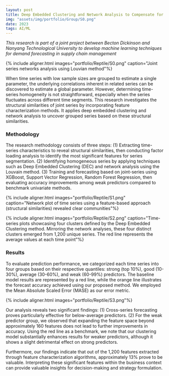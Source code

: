 ```yaml
---
layout: post
title: Deep Embedded Clustering and Network Analysis to Compensate for Weak Predictors in Cross-Series Forecasting
img: "assets/img/portfolio/Group/S0.png"
date: 2023
tags: AI/ML
---
```


*This research is part of a joint project between Becton Dickinson and Nanyang Technological University to develop machine learning techniques for demand forecasting in supply chain management*

{% include aligner.html images="portfolio/Reptile/S0.png" caption="Joint series networks analysis using Louvian method"%}

When time series with low sample sizes are grouped to estimate a single parameter, the underlying correlations inherent in related series can be discovered to estimate a global parameter. However, determining time-series homogeneity is not straightforward, especially when the series fluctuates across different time segments. This research investigates the structural similarities of joint series by incorporating feature characterization methods. It applies deep embedded clustering and network analysis to uncover grouped series based on these structural similarities.


### Methodology
The research methodology consists of three steps: (1) Extracting time-series characteristics to reveal structural similarities, then conducting factor loading analysis to identify the most significant features for series segmentation. (2) Identifying homogeneous series by applying techniques such as Deep Embedded Clustering (DEC) and network analysis using the Louvain method. (3) Training and forecasting based on joint-series using XGBoost, Support Vector Regression, Random Forest Regression, then evaluating accuracy improvements among weak predictors compared to benchmark univariate methods.

{% include aligner.html images="portfolio/Reptile/S1.png" caption="Network plot of time series using a feature-based approach (structural similarities) revealed clear communities"%}

{% include aligner.html images="portfolio/Reptile/S2.png" caption="Time-series plots showcasing four clusters defined by the Deep Embedded Clustering method. Mirroring the network analyses, these four distinct clusters emerged from 1,200 unique series. The red line represents the average values at each time point"%}

### Results
To evaluate prediction performance, we categorized each time series into four groups based on their respective quantiles: strong (top 10%), good (10-30%), average (30-60%), and weak (60-99%) predictors. The baseline model results are represented by a red line, while the orange line illustrates the forecast accuracy achieved using our proposed method. We employed the Mean Absolute Scaled Error (MASE) as our error metric.

{% include aligner.html images="portfolio/Reptile/S3.png"%}

Our analysis reveals two significant findings: (1) Cross-series forecasting proves particularly effective for below-average predictors. (2) For the weak predictor group, we observed that expanding the feature space beyond approximately 160 features does not lead to further improvements in accuracy. Using the red line as a benchmark, we note that our clustering model substantially enhances results for weaker predictors, although it shows a slight detrimental effect on strong predictors.

Furthermore, our findings indicate that out of the 1,200 features extracted through feature characterization algorithms, approximately 13% prove to be valuable. Interpreting these significant features within the business context can provide valuable insights for decision-making and strategy formulation.
